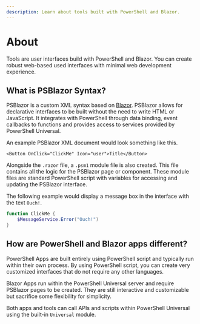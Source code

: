 ```yaml
---
description: Learn about tools built with PowerShell and Blazor.
---
```


# About

Tools are user interfaces build with PowerShell and Blazor. You can create robust web-based used interfaces with minimal web development experience.&#x20;

## What is PSBlazor Syntax?&#x20;

PSBlazor is a custom XML syntax based on [Blazor](https://learn.microsoft.com/en-us/aspnet/core/blazor/?view=aspnetcore-8.0). PSBlazor allows for declarative interfaces to be built without the need to write HTML or JavaScript. It integrates with PowerShell through data binding, event callbacks to functions and provides access to services provided by PowerShell Universal.&#x20;

An example PSBlazor XML document would look something like this.&#x20;

```markup
<Button OnClick="ClickMe" Icon="user">Title</Button>
```

Alongside the `.razor` file, a `.psm1` module file is also created. This file contains all the logic for the PSBlazor page or component. These module files are standard PowerShell script with variables for accessing and updating the PSBlazor interface.&#x20;

The following example would display a message box in the interface with the text `Ouch!`.&#x20;

```powershell
function ClickMe {
    $MessageService.Error("Ouch!")
}
```

## How are PowerShell and Blazor apps different?&#x20;

PowerShell Apps are built entirely using PowerShell script and typically run within their own process. By using PowerShell script, you can create very customized interfaces that do not require any other languages.&#x20;

Blazor Apps run within the PowerShell Universal server and require PSBlazor pages to be created. They are still interactive and customizable but sacrifice some flexibility for simplicity.&#x20;

Both apps and tools can call APIs and scripts within PowerShell Universal using the built-in `Universal` module.

